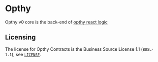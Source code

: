 # Opthy

Opthy v0 core is the back-end of [opthy react logic](https://github.com/opthydefi/opthy-react-logic)

## Licensing

The license for Opthy Contracts is the Business Source License 1.1 (`BUSL-1.1`), see [`LICENSE`](./LICENSE).
